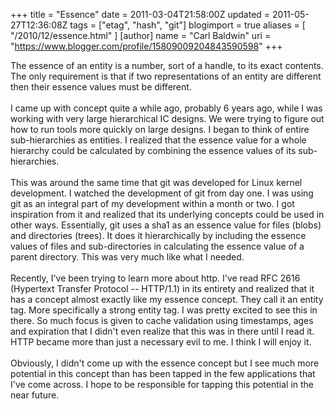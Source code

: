+++
title = "Essence"
date = 2011-03-04T21:58:00Z
updated = 2011-05-27T12:36:08Z
tags = ["etag", "hash", "git"]
blogimport = true
aliases = [ "/2010/12/essence.html" ]
[author]
	name = "Carl Baldwin"
	uri = "https://www.blogger.com/profile/15809009204843590598"
+++

The essence of an entity is a number, sort of a handle, to its exact contents.  The only requirement is that if two representations of an entity are different then their essence values must be different.<br /><br />I came up with concept quite a while ago, probably 6 years ago, while I was working with very large hierarchical IC designs.  We were trying to figure out how to run tools more quickly on large designs.  I began to think of entire sub-hierarchies as entities.  I realized that the essence value for a whole hierarchy could be calculated by combining the essence values of its sub-hierarchies.<br /><br />This was around the same time that git was developed for Linux kernel development.  I watched the development of git from day one.  I was using git as an integral part of my development within a month or two.  I got inspiration from it and realized that its underlying concepts could be used in other ways.  Essentially, git uses a sha1 as an essence value for files (blobs) and directories (trees).  It does it hierarchically by including the essence values of files and sub-directories in calculating the essence value of a parent directory.  This was very much like what I needed.<br /><br />Recently, I've been trying to learn more about http.  I've read RFC 2616 (Hypertext Transfer Protocol -- HTTP/1.1) in its entirety and realized that it has a concept almost exactly like my essence concept.  They call it an entity tag.  More specifically a strong entity tag.  I was pretty excited to see this in there.  So much focus is given to cache validation using timestamps, ages and expiration that I didn't even realize that this was in there until I read it.  HTTP became more than just a necessary evil to me.  I think I will enjoy it.<br /><br />Obviously, I didn't come up with the essence concept but I see much more potential in this concept than has been tapped in the few applications that I've come across.  I hope to be responsible for tapping this potential in the near future.
